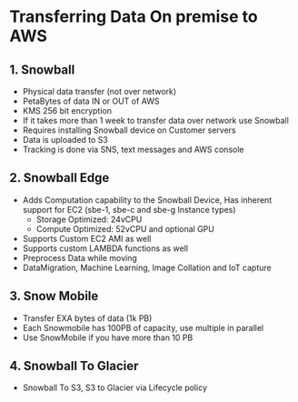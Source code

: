 # Transferring Data On premise to AWS
## 1. Snowball		
- Physical data transfer (not over network)		
- PetaBytes of data IN or OUT of AWS		
- KMS 256 bit encryption		
- If it takes more than 1 week to transfer data over network use Snowball		
- Requires installing Snowball device on Customer servers		
- Data is uploaded to S3		
- Tracking is done via SNS, text messages and AWS console		
## 2. Snowball Edge		
- Adds Computation capability to the Snowball Device, Has inherent support for EC2 (sbe-1, sbe-c and sbe-g Instance types)		
  - Storage Optimized: 24vCPU		
  - Compute Optimized: 52vCPU and optional GPU		
- Supports Custom EC2 AMI as well		
- Supports custom LAMBDA functions as well		
- Preprocess Data while moving		
- DataMigration, Machine Learning, Image Collation and IoT capture		
## 3. Snow Mobile		
- Transfer EXA bytes of data (1k PB)		
- Each Snowmobile has 100PB of capacity, use multiple in parallel		
- Use SnowMobile if you have more than 10 PB		
## 4. Snowball To Glacier		
- Snowball To S3, S3 to Glacier via Lifecycle policy		

